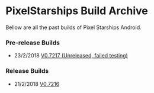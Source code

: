 # PixelStarships Build Archive

Bellow are all the past builds of Pixel Starships Android.

### Pre-release Builds
- 23/2/2018 [V0.7217 (Unreleased, failed testing)](https://github.com/savysoda/PSAndroidBuildArchive/releases/download/0.7217/PixelStarshipsUnityAndroidBeta.apk)

### Release Builds
- 21/2/2018 [V0.7216](https://github.com/savysoda/PSAndroidBuildArchive/releases/download/0.7216/PSAndroidProd-0_7216.apk)
